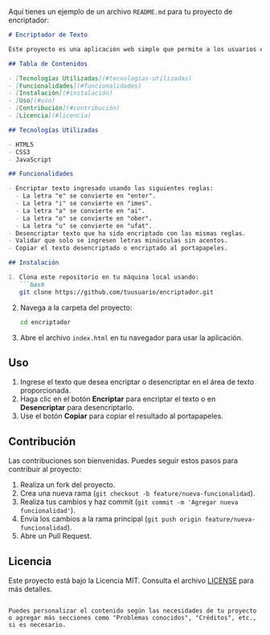 Aquí tienes un ejemplo de un archivo `README.md` para tu proyecto de encriptador:

```markdown
# Encriptador de Texto

Este proyecto es una aplicación web simple que permite a los usuarios encriptar y desencriptar texto usando un conjunto básico de reglas de sustitución. El usuario puede ingresar texto en un área de texto, encriptarlo o desencriptarlo con solo hacer clic en un botón, y copiar el resultado al portapapeles.

## Tabla de Contenidos

- [Tecnologías Utilizadas](#tecnologías-utilizadas)
- [Funcionalidades](#funcionalidades)
- [Instalación](#instalación)
- [Uso](#uso)
- [Contribución](#contribución)
- [Licencia](#licencia)

## Tecnologías Utilizadas

- HTML5
- CSS3
- JavaScript

## Funcionalidades

- Encriptar texto ingresado usando las siguientes reglas:
  - La letra "e" se convierte en "enter".
  - La letra "i" se convierte en "imes".
  - La letra "a" se convierte en "ai".
  - La letra "o" se convierte en "ober".
  - La letra "u" se convierte en "ufat".
- Desencriptar texto que ha sido encriptado con las mismas reglas.
- Validar que solo se ingresen letras minúsculas sin acentos.
- Copiar el texto desencriptado o encriptado al portapapeles.

## Instalación

1. Clona este repositorio en tu máquina local usando:
   ```bash
   git clone https://github.com/tuusuario/encriptador.git
   ```
2. Navega a la carpeta del proyecto:
   ```bash
   cd encriptador
   ```
3. Abre el archivo `index.html` en tu navegador para usar la aplicación.

## Uso

1. Ingrese el texto que desea encriptar o desencriptar en el área de texto proporcionada.
2. Haga clic en el botón **Encriptar** para encriptar el texto o en **Desencriptar** para desencriptarlo.
3. Use el botón **Copiar** para copiar el resultado al portapapeles.

## Contribución

Las contribuciones son bienvenidas. Puedes seguir estos pasos para contribuir al proyecto:

1. Realiza un fork del proyecto.
2. Crea una nueva rama (`git checkout -b feature/nueva-funcionalidad`).
3. Realiza tus cambios y haz commit (`git commit -m 'Agregar nueva funcionalidad'`).
4. Envía los cambios a la rama principal (`git push origin feature/nueva-funcionalidad`).
5. Abre un Pull Request.

## Licencia

Este proyecto está bajo la Licencia MIT. Consulta el archivo [LICENSE](LICENSE) para más detalles.
```

Puedes personalizar el contenido según las necesidades de tu proyecto o agregar más secciones como "Problemas conocidos", "Créditos", etc., si es necesario.
